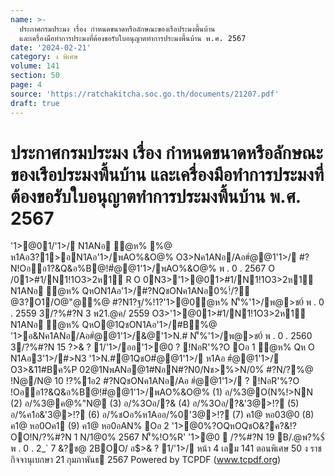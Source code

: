 ```yaml
---
name: >-
  ประกาศกรมประมง เรื่อง กำหนดขนาดหรือลักษณะของเรือประมงพื้นบ้าน
  และเครื่องมือทำการประมงที่ต้องขอรับใบอนุญาตทำการประมงพื้นบ้าน พ.ศ. 2567
date: '2024-02-21'
category: ง พิเศษ
volume: 141
section: 50
page: 4
source: 'https://ratchakitcha.soc.go.th/documents/21207.pdf'
draft: true
---
```


# ประกาศกรมประมง เรื่อง กำหนดขนาดหรือลักษณะของเรือประมงพื้นบ้าน และเครื่องมือทำการประมงที่ต้องขอรับใบอนุญาตทำการประมงพื้นบ้าน พ.ศ. 2567

'1>@01/'1>/ N1ANอ ํ@ห% %@ ห1Aอ3?1>อN1Aอ'1>/พAO%&O@% O3>Nค1ANอ/Aอ#ํ@@1'1>/ #?N!Oออ1?&Q&อ%B@!#ํ@@1'1>/พAO%&O@% พ . 0 . 2567 O /01>#1/N1!1O3>2ห1์ R O 0N3>'1>@01>#1/N1!1O3>2ห1์ N1ANอ ํ@ห% QหON1Aอ'1>/#?NQชONค1ANอ0%!์/?ํ@3?O1/O@"@%@ #?N1?ฐ/%!1?'1>@0ํ@ห% N'็%'1>/พ@>ช0์ พ . 0 . 2559 3/?%#?N 3 พ21.@ค/ 2559 O3>'1>@01>#1/N1!1O3>2ห1์ N1ANอ ํ@ห% QหO@1QชON1Aอ'1>/#B%@ '1>อ&Nค1ANอ/Aอ#ํ@@1'1>/&@'1>N.# N'็%'1>/พ@>ช0์ พ . 0 . 2560 3/?%#?N 15 $?%/@ค/ 2560 1//#?O1/'1>/ํ@ห% QหO/?@1อ1?&Q&อ%B@! #ํ@@1'1>/พAO%&O@% 1อ&'ี@1'1>/ 2567 - 2568 ? %?O% NพANอN'็%@1? 1>N&?0&@1'1>/ Q%'1>N#0R#0O3>Q%%N@%%Oํ@R#0 '้อ?%/>QหO/?@1#ํ@@1'1>/P 0R/Nชอ& O /0ห/@0O3>1?1@ #1?พ0@12?!/์%Oํ@QหOอ0CNQ%.@/>#?NN'็%Oห3Nอ@ห@1อ/%B10ช@!>อ0N@0?N0A%O3>1?1@2.@พO/ 3Oอ/ อ@0?0อํ@%@!@/ค/@/Q%/@!1@ 32 /11คห%@N OหNพ1>1@ชํ@ห% @1'1>/ พ . 0 . 2558 O3>#?NOORNพ>N/N!>/ พ . 0 . 2560 อ$>& ? 1/'1>/ออ'1>@0 ? !NอR'%?O Oอ 1 ํ@ห% Qห O N1Aอ3'1>/#>N3 '1>N.#@1QชO#ํ@@1'1>/ ห1Aอ #ํ@@1'1>/ O3>&11#Bค%P 02@1NพANอ@1#NอN#?N0/Nช>%>N/0%์ #?N/?%@ !Nํ@/N@ 10 !?%1อ2 #?NQชONค1ANอ/Aอ #ํ@@1'1>/ ? !NอR'%?O !Oออ1?&Q&อ%B@!#ํ@@1'1>/พAO%&O@% (1) อ/%3@O(N%!>NN (2) อ/%3@ค@%"N@ (3) อ/%3Oอ/?& (4) อ/%3Oอ/?&'3@>!? (5) อ/%ค1อ&'3@>!? (6) อ/%ชOอ%ห1Aออ/%0'3@>!? (7) ค1@ หอ03@0 (8) ค1@ หอ0Oค1 (9) ค1@ หอ0อAN% Oอ 2 '1>@0%?OQหOQชO&?ค?&!?OO!N/?%#?N 1 N/1@0% 2567 N'็%!O%R' '1>@0  /?%#?N 19 B/.@พ?%$์ พ . 0 . 2_` 7 &?ช@ 2BOO/ อ$>& ? 1/'1>/ หน้า 4 เลม 141 ตอนพิเศษ 50 ง ราชกิจจานุเบกษา 21 กุมภาพันธ 2567 Powered by TCPDF (www.tcpdf.org)
